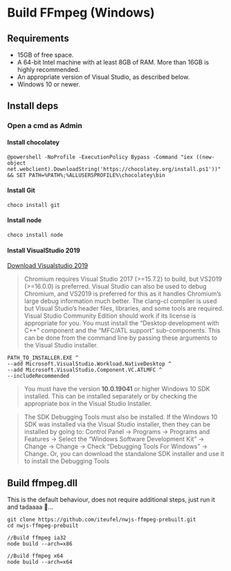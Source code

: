 # Build FFmpeg (Windows)

## Requirements

- 15GB of free space.
- A 64-bit Intel machine with at least 8GB of RAM. More than 16GB is highly recommended.
- An appropriate version of Visual Studio, as described below.
- Windows 10 or newer.

## Install deps
### Open a **cmd** as Admin

#### Install chocolatey
	@powershell -NoProfile -ExecutionPolicy Bypass -Command "iex ((new-object net.webclient).DownloadString('https://chocolatey.org/install.ps1'))" && SET PATH=%PATH%;%ALLUSERSPROFILE%\chocolatey\bin

#### Install Git
	choco install git

#### Install node
	choco install node

#### Install VisualStudio 2019
[Download Visualstudio 2019](https://docs.microsoft.com/en-us/visualstudio/install/use-command-line-parameters-to-install-visual-studio)
> Chromium requires Visual Studio 2017 (>=15.7.2) to build, but VS2019 (>=16.0.0) is preferred. Visual Studio can also be used to debug Chromium, and VS2019 is preferred for this as it handles Chromium‘s large debug information much better. The clang-cl compiler is used but Visual Studio’s header files, libraries, and some tools are required. Visual Studio Community Edition should work if its license is appropriate for you. You must install the “Desktop development with C++” component and the “MFC/ATL support” sub-components. This can be done from the command line by passing these arguments to the Visual Studio installer.

	PATH_TO_INSTALLER.EXE ^
    --add Microsoft.VisualStudio.Workload.NativeDesktop ^
    --add Microsoft.VisualStudio.Component.VC.ATLMFC ^
    --includeRecommended

> You must have the version **10.0.19041** or higher Windows 10 SDK installed. This can be installed separately or by checking the appropriate box in the Visual Studio Installer.

> The SDK Debugging Tools must also be installed. If the Windows 10 SDK was installed via the Visual Studio installer, then they can be installed by going to: Control Panel → Programs → Programs and Features → Select the “Windows Software Development Kit” → Change → Change → Check “Debugging Tools For Windows” → Change. Or, you can download the standalone SDK installer and use it to install the Debugging Tools

## Build ffmpeg.dll

This is the default behaviour, does not require additional steps, just run it and tadaaaa :tada:...

	git clone https://github.com/iteufel/nwjs-ffmpeg-prebuilt.git
	cd nwjs-ffmpeg-prebuilt

	//Build ffmpeg ia32
	node build --arch=x86

	//Build ffmpeg x64
	node build --arch=x64
